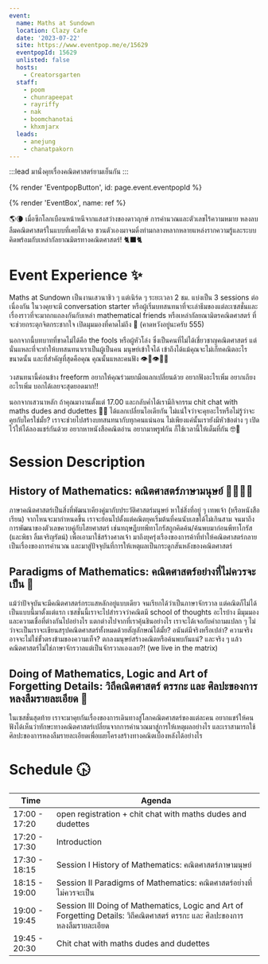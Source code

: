 ```yaml
---
event:
  name: Maths at Sundown
  location: Clazy Cafe
  date: '2023-07-22'
  site: https://www.eventpop.me/e/15629
  eventpopId: 15629
  unlisted: false
  hosts:
    - Creatorsgarten
  staff:
    - poom
    - chunrapeepat
    - rayriffy
    - nak
    - boomchanotai
    - khxmjarx
  leads:
    - anejung
    - chanatpakorn
---
```


:::lead
มานั่งคุยเรื่องคณิตศาสตร์ยามเย็นกัน
:::

{% render 'EventpopButton', id: page.event.eventpopId %}

{% render 'EventBox', name: ref %}

🌎🌘 เมื่อซีกโลกเบือนหน้าหนีจากแสงสว่างของดาวฤกษ์ การคำนวณและตัวเลขไร้ความหมาย หลงลบลืมคณิตศาสตร์ในแบบที่เคยได้เจอ ชวนตัวเองมาจมดิ่งท่ามกลางหลากหลายแหล่งรากความรู้และระบบคิดพร้อมกับเหล่ากัลยาณมิตรทางคณิตศาสตร์! 🐈‍⬛🐈

# Event Experience ✨

Maths at Sundown เป็นงานเสวนาชิว ๆ แต่เนิร์ด ๆ ระยะเวลา 2 ชม. แบ่งเป็น 3 sessions ต่อเนื่องกัน ในวงคุยจะมี conversation starter หรือผู้เริ่มบทสนทนาที่จะเล่าธีมของแต่ละเซสชั่นและเรื่องราวที่จะมาถกแถลงกันกับเหล่า mathematical friends หรือเหล่ากัลยณามิตรคณิตศาสตร์ ที่จะช่วยกระตุกจิตกระชากใจ เปิดมุมมองที่คาดไม่ถึง 🤩 (คาดหวังอยู่นะครับ 555)

นอกจากนี้บทบาทที่ขาดไม่ได้คือ the fools หรือผู้หัวโล่ง ซึ่งเป็นคนที่ไม่ได้เชี่ยวชาญคณิตศาสตร์ แต่นั่นแหละที่จะทำให้บทสนทนาเราเป็นผู้เป็นคน มนุษย์เข้าใจได้ เข้าถึงได้แม้คุณจะไม่เก็ทคณิตอะไรขนาดนั้น และที่สำคัญที่สุดคือคุณ คุณนั้นแหละคนฟัง 👁👄👁🫵🏼

วงสนทนานี้ค่อนข้าง freeform อยากให้คุณร่วมยกมือแลกเปลี่ยนด้วย อยากฟังอะไรเพิ่ม อยากเถียงอะไรเพิ่ม บอกได้เลยจะสุดยอดมาก!!

นอกจากเสวนาหลัก ถ้าคุณมางานตั้งแต่ 17.00 และกลับค่ำได้เรามีกิจกรรม chit chat with maths dudes and dudettes 💅🏼 ได้แลกเปลี่ยนไอเดียกัน ไม่แน่ใจว่าจะคุยอะไรหรือไม่รู้ว่าจะคุยกับใครใช่มั้ย? เราจะช่วยไปสร้างบทสนทนากับทุกคนแน่นอน ไม่เพียงแค่นั้นเรายังมีหัวข้อต่าง ๆ เปิดไว้ให้ได้ลองแชร์กันด้วย อยากหาหนังสือคณิตอ่าน อยากมาพรูฟกัน ก็ใช้เวลานี้ให้เต็มที่กัน 🤓🥳

# Session Description

## History of Mathematics: คณิตศาสตร์ภาษามนุษย์ 💃🏻🕺🏻

ภาษาคณิตศาสตร์เป็นสิ่งที่พัฒนาเคียงคู่มากับประวัติศาสตร์มนุษย์ หาใช่สิ่งที่อยู่ ๆ เทพเจ้า (หรือหนังสือเรียน) จากไหนจะมากำหนดขึ้น เราจะย้อนไปตั้งแต่คณิตยุคเริ่มต้นที่คนนับเลขได้ไม่เกินสาม จนมาถึงการพัฒนาของตัวเลขควบคู่กับไสยศาสตร์ เช่นทฤษฎีบทพีทาโกรัสถูกคิดค้น/ค้นพบมาก่อนพีทาโกรัส (และพิธา ลิ้มเจริญรัตน์) เพื่อเอามาใช้สร้างศาลเจ้า มาถึงยุครุ่งเรืองของการค้าที่ทำให้คณิตศาสตร์กลายเป็นเรื่องของการคำนวณ และมาสู่ปัจจุบันที่การให้เหตุผลเป็นกระดูกสันหลังของคณิตศาสตร์

## Paradigms of Mathematics: คณิตศาสตร์อย่างที่ไม่ควรจะเป็น 🧐

แม้ว่าปัจจุบันจะมีคณิตศาสตร์กระแสหลักอยู่แบบเดียว จนเรียกได้ว่าเป็นภาษาจักรวาล แต่คณิตก็ไม่ได้เป็นแบบนี้มาตั้งแต่แรก เซสชั่นนี้เราจะไปสำรวจว่าคณิตมี school of thoughts อะไรบ้าง มีมุมมองและความเชื่อที่ต่างกันไปอย่างไร แตกต่างไปจากที่เราคุ้นชินอย่างไร เราจะได้เจอกับคำถามแปลก ๆ ไม่ว่าจะเป็นเราจะเขียนสรุปคณิตศาสตร์ทั้งหมดด้วยสัญลักษณ์ได้มั้ย? อนันต์มีจริงหรือเปล่า? ความจริงอาจจะไม่ใช่ขั้วตรงข้ามของความเท็จ? ตกลงมนุษย์สร้างคณิตหรือค้นพบกันแน่? และจริง ๆ แล้วคณิตศาสตร์ไม่ใช่ภาษาจักรวาลแต่เป็นจักรวาลเองเลย?! (we live in the matrix)

## Doing of Mathematics, Logic and Art of Forgetting Details: วิถีคณิตศาสตร์ ตรรกะ และ ศิลปะของการหลงลืมรายละเอียด 🌱

ในเซสชั่นสุดท้าย เราจะมาคุยกันเรื่องของการเดินทางสู่โลกคณิตศาสตร์ของแต่ละคน อยากแชร์ให้คนฟังได้เห็นว่าทักษะทางคณิตศาสตร์เปลี่ยนจากการคำนวณมาสู่การให้เหตุผลอย่างไร และเราสามารถใช้ศิลปะของการหลงลืมรายละเอียดเพื่อเผยโครงสร้างทางคณิตเบื้องหลังได้อย่างไร

# Schedule 🕟

| Time          | Agenda                                                                                                                      |
| ------------- | --------------------------------------------------------------------------------------------------------------------------- |
| 17:00 - 17:20 | open registration + chit chat with maths dudes and dudettes                                                                 |
| 17:20 - 17:30 | Introduction                                                                                                                |
| 17:30 - 18:15 | Session I History of Mathematics: คณิตศาสตร์ภาษามนุษย์                                                                      |
| 18:15 - 19:00 | Session II Paradigms of Mathematics: คณิตศาสตร์อย่างที่ไม่ควรจะเป็น                                                         |
| 19:00 - 19:45 | Session III Doing of Mathematics, Logic and Art of Forgetting Details: วิถีคณิตศาสตร์ ตรรกะ และ ศิลปะของการหลงลืมรายละเอียด |
| 19:45 - 20:30 | Chit chat with maths dudes and dudettes                                                                                     |
